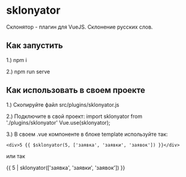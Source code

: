 # sklonyator
Склонятор - плагин для VueJS. Склонение русских слов.

## Как запустить
1.) npm i

2.) npm run serve

## Как использовать в своем проекте
1.) Скопируйте файл src/plugins/sklonyator.js

2.) Подключите в свой проект:
    import sklonyator from './plugins/sklonyator'
    Vue.use(sklonyator);

3.) В своем .vue компоненте в блоке template используйте так:

    <div>5 {{ $sklonyator(5, ['заявка', 'заявки', 'заявок']) }}</div>
или так
    <div>{{ 5 | sklonyator(['заявка', 'заявки', 'заявок']) }}</div>
    
